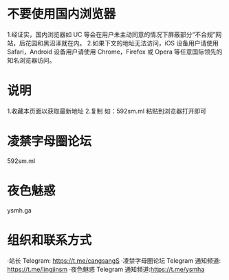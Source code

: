 # 不要使用国内浏览器

1.经证实，国内浏览器如 UC 等会在用户未主动同意的情况下屏蔽部分“不合规”网站，后花园和黑沼泽就在内。
2.如果下文的地址无法访问，iOS 设备用户请使用 Safari，Android 设备用户请使用 Chrome，Firefox 或 Opera 等任意国际领先的知名浏览器访问。

# 说明

1.收藏本页面以获取最新地址
2.复制 如：592sm.ml 粘贴到浏览器打开即可

# 凌禁字母圈论坛

592sm.ml

# 夜色魅惑

ysmh.ga

# 组织和联系方式
·站长 Telegram: https://t.me/cangsangS
·凌禁字母圈论坛 Telegram 通知频道: https://t.me/lingjinsm
·夜色魅惑      Telegram 通知频道:https://t.me/ysmha
